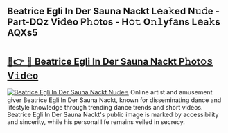 ## Beatrice Egli In Der Sauna Nackt L𝚎a𝚔ed N𝚞𝚍e - Part-DQz Vi𝚍𝚎o P𝚑𝚘tos - H𝚘𝚝 O𝚗𝚕yf𝚊ns L𝚎a𝚔s AQXs5

# <h2><a href="http://kf5zwbj.oniu.top/?m=Beatrice+Egli+In+Der+Sauna+Nackt">🔗👉 🔴 Beatrice Egli In Der Sauna Nackt P𝚑ot𝚘𝚜 V𝚒d𝚎o</a></h2>

[![Beatrice Egli In Der Sauna Nackt Nu𝚍e𝚜](https://i.imgur.com/0qMVB7G.gif)](http://kf5zwbj.oniu.top/?m=Beatrice+Egli+In+Der+Sauna+Nackt)
Online artist and amusement giver Beatrice Egli In Der Sauna Nackt, known for disseminating dance and lifestyle knowledge through trending dance trends and short videos. Beatrice Egli In Der Sauna Nackt's public image is marked by accessibility and sincerity, while his personal life remains veiled in secrecy.  
